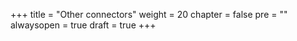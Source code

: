 
+++
title = "Other connectors"
weight = 20
chapter = false
pre = ""
alwaysopen = true
draft = true
+++
